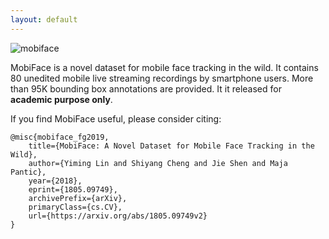 ```yaml
---
layout: default
---
```



<img src="assets/mobiface.jpg" alt="mobiface" class="inline"/>

MobiFace is a novel dataset for mobile face tracking in the wild. It contains 80 unedited mobile live streaming recordings by smartphone users. More than 95K bounding box annotations are provided. It it released for **academic purpose only**.

If you find MobiFace useful, please consider citing:  
```
@misc{mobiface_fg2019,
    title={MobiFace: A Novel Dataset for Mobile Face Tracking in the Wild},
    author={Yiming Lin and Shiyang Cheng and Jie Shen and Maja Pantic},
    year={2018},
    eprint={1805.09749},
    archivePrefix={arXiv},
    primaryClass={cs.CV},
    url={https://arxiv.org/abs/1805.09749v2}
}
```


